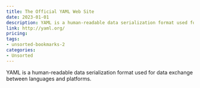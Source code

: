 ```yaml
---
title: The Official YAML Web Site
date: 2023-01-01
description: YAML is a human-readable data serialization format used for data exchange between languages and platforms.
link: http://yaml.org/
pricing: 
tags: 
- unsorted-bookmarks-2 
categories: 
- Unsorted 
---
```


YAML is a human-readable data serialization format used for data exchange between languages and platforms.